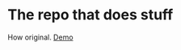 <h1>The repo that does stuff</h1>

How original. <a href="https://williamd5.github.io/discord-api-stuff/">Demo</a>
